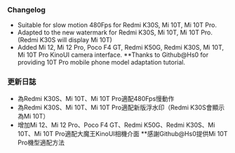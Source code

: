 ### Changelog
- Suitable for slow motion 480Fps for Redmi K30S, Mi 10T, Mi 10T Pro.
- Adapted to the new watermark for Redmi K30S, Mi 10T, Mi 10T Pro. (Redmi K30S will display Mi 10T)
- Added Mi 12, Mi 12 Pro, Poco F4 GT, Redmi K50G, Redmi K30S, Mi 10T, Mi 10T Pro KinoUI camera interface.
**Thanks to Github@Hs0 for providing 10T Pro mobile phone model adaptation tutorial.

### 更新日誌
- 為Redmi K30S、Mi 10T、Mi 10T Pro適配480Fps慢動作
- 為Redmi K30S、Mi 10T、Mi 10T Pro適配新版浮水印（Redmi K30S會顯示為Mi 10T）
- 增加Mi 12、Mi 12 Pro、Poco F4 GT、Redmi K50G、Redmi K30S、Mi 10T、Mi 10T Pro適配大魔王KinoUI相機介面
**感謝Github@Hs0提供Mi 10T Pro機型適配方法
